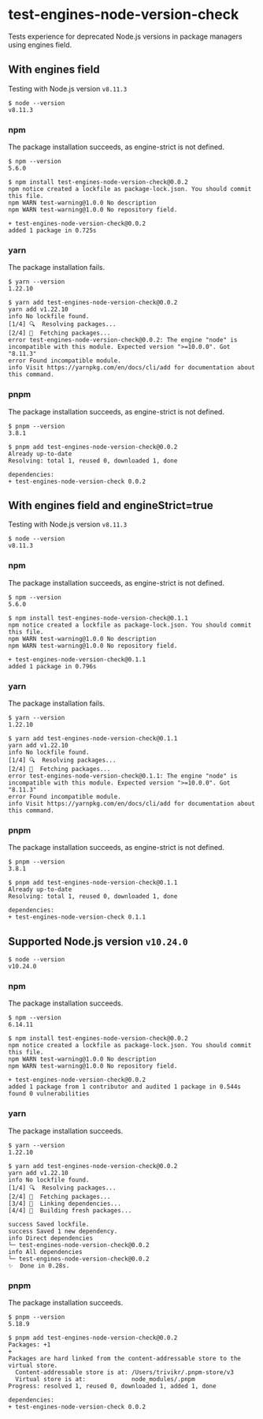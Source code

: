 # test-engines-node-version-check

Tests experience for deprecated Node.js versions in package managers using engines field.

## With engines field

Testing with Node.js version `v8.11.3`

```console
$ node --version
v8.11.3
```

### npm

The package installation succeeds, as engine-strict is not defined.

```console
$ npm --version
5.6.0

$ npm install test-engines-node-version-check@0.0.2
npm notice created a lockfile as package-lock.json. You should commit this file.
npm WARN test-warning@1.0.0 No description
npm WARN test-warning@1.0.0 No repository field.

+ test-engines-node-version-check@0.0.2
added 1 package in 0.725s
```

### yarn

The package installation fails.

```console
$ yarn --version
1.22.10

$ yarn add test-engines-node-version-check@0.0.2
yarn add v1.22.10
info No lockfile found.
[1/4] 🔍  Resolving packages...
[2/4] 🚚  Fetching packages...
error test-engines-node-version-check@0.0.2: The engine "node" is incompatible with this module. Expected version ">=10.0.0". Got "8.11.3"
error Found incompatible module.
info Visit https://yarnpkg.com/en/docs/cli/add for documentation about this command.
```

### pnpm

The package installation succeeds, as engine-strict is not defined.

```console
$ pnpm --version
3.8.1

$ pnpm add test-engines-node-version-check@0.0.2
Already up-to-date
Resolving: total 1, reused 0, downloaded 1, done

dependencies:
+ test-engines-node-version-check 0.0.2
```

## With engines field and engineStrict=true

Testing with Node.js version `v8.11.3`

```console
$ node --version
v8.11.3
```

### npm

The package installation succeeds, as engine-strict is not defined.

```console
$ npm --version
5.6.0

$ npm install test-engines-node-version-check@0.1.1
npm notice created a lockfile as package-lock.json. You should commit this file.
npm WARN test-warning@1.0.0 No description
npm WARN test-warning@1.0.0 No repository field.

+ test-engines-node-version-check@0.1.1
added 1 package in 0.796s
```

### yarn

The package installation fails.

```console
$ yarn --version
1.22.10

$ yarn add test-engines-node-version-check@0.1.1
yarn add v1.22.10
info No lockfile found.
[1/4] 🔍  Resolving packages...
[2/4] 🚚  Fetching packages...
error test-engines-node-version-check@0.1.1: The engine "node" is incompatible with this module. Expected version ">=10.0.0". Got "8.11.3"
error Found incompatible module.
info Visit https://yarnpkg.com/en/docs/cli/add for documentation about this command.
```

### pnpm

The package installation succeeds, as engine-strict is not defined.

```console
$ pnpm --version
3.8.1

$ pnpm add test-engines-node-version-check@0.1.1
Already up-to-date
Resolving: total 1, reused 0, downloaded 1, done

dependencies:
+ test-engines-node-version-check 0.1.1
```

## Supported Node.js version `v10.24.0`

```console
$ node --version
v10.24.0
```

### npm

The package installation succeeds.

```console
$ npm --version
6.14.11

$ npm install test-engines-node-version-check@0.0.2
npm notice created a lockfile as package-lock.json. You should commit this file.
npm WARN test-warning@1.0.0 No description
npm WARN test-warning@1.0.0 No repository field.

+ test-engines-node-version-check@0.0.2
added 1 package from 1 contributor and audited 1 package in 0.544s
found 0 vulnerabilities
```

### yarn

The package installation succeeds.

```console
$ yarn --version
1.22.10

$ yarn add test-engines-node-version-check@0.0.2
yarn add v1.22.10
info No lockfile found.
[1/4] 🔍  Resolving packages...
[2/4] 🚚  Fetching packages...
[3/4] 🔗  Linking dependencies...
[4/4] 🔨  Building fresh packages...

success Saved lockfile.
success Saved 1 new dependency.
info Direct dependencies
└─ test-engines-node-version-check@0.0.2
info All dependencies
└─ test-engines-node-version-check@0.0.2
✨  Done in 0.28s.
```

### pnpm

The package installation succeeds.

```console
$ pnpm --version
5.18.9

$ pnpm add test-engines-node-version-check@0.0.2
Packages: +1
+
Packages are hard linked from the content-addressable store to the virtual store.
  Content-addressable store is at: /Users/trivikr/.pnpm-store/v3
  Virtual store is at:             node_modules/.pnpm
Progress: resolved 1, reused 0, downloaded 1, added 1, done

dependencies:
+ test-engines-node-version-check 0.0.2
```
